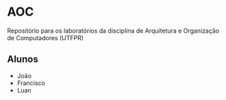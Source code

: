 # AOC
Repositório para os laboratórios da disciplina de Arquitetura e Organização de Computadores (UTFPR)

## Alunos
 - João
 - Francisco
 - Luan
